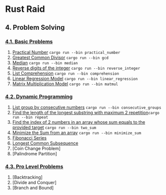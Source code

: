 # Rust Raid

## 4. Problem Solving

### [4.1. Basic Problems](basic/)

1. [Practical Number](basic/practical_number.rs)  `cargo run --bin practical_number`
2. [Greatest Common Divisor](basic/gcd.rs) `cargo run --bin gcd`
3. [Median](basic/median.rs) `cargo run --bin median`
4. [Reverse digits of the integer](basic/reverse_integer.rs) `cargo run --bin reverse_integer`
5. [List Comprehension](basic/comprehension.rs) `cargo run --bin comprehension`
6. [Linear Regression Model](basic/linear_regression.rs) `cargo run --bin linear_regression`
7. [Matrix Multiplication Model](basic/matrix_multiplication.rs) `cargo run --bin matmul`

### [4.2. Dynamic Programming](dp/)

1. [List group by consecutive numbers](mid/consecutive_groups.rs) `cargo run --bin consecutive_groups`
2. [Find the length of the longest substring with maximum 2 repetition](mid/repeat.rs)`cargo run --bin repeat`
3. [Find the index of 2 numbers in an array whose sum equals to the provided target](mid/two_sum.rs) `cargo run --bin two_sum`
4. [Minimize the Sum from an array](mid/minimize_sum.rs) `cargo run --bin minimize_sum`
5. [Fibonacci Series](src/fibonacci.rs)
6. [Longest Common Subsequence](src/longest_common_subsequence.rs)
7. [Coin Change Problem]
8. [Palindrome Partition]

### [4.3. Pro Level Problems](pro/)

1. [Backtracking]
2. [Divide and Conquer]
3. [Branch and Bound]
